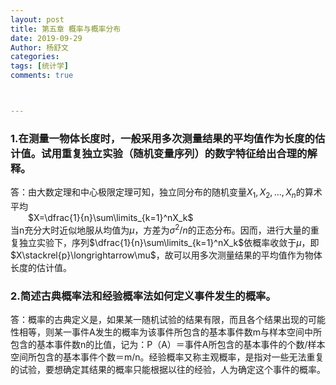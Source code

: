 ```yaml
---
layout: post
title: 第五章 概率与概率分布
date: 2019-09-29
Author: 杨舒文
categories: 
tags: [统计学]
comments: true



---
```


### 1.在测量一物体长度时，一般采用多次测量结果的平均值作为长度的估计值。试用重复独立实验（随机变量序列）的数字特征给出合理的解释。

答：由大数定理和中心极限定理可知，独立同分布的随机变量$X_1,X_2,...,X_n$的算术平均  
&ensp;&ensp;&ensp;&ensp;$X=\dfrac{1}{n}\sum\limits_{k=1}^nX_k$  
当n充分大时近似地服从均值为$\mu$，方差为$\sigma^2/n$的正态分布。因而，进行大量的重复独立实验下，序列$\dfrac{1}{n}\sum\limits_{k=1}^nX_k$依概率收敛于$\mu$，即$X\stackrel{p}\longrightarrow\mu$，故可以用多次测量结果的平均值作为物体长度的估计值。

### 2.简述古典概率法和经验概率法如何定义事件发生的概率。

答：概率的古典定义是，如果某一随机试验的结果有限，而且各个结果出现的可能性相等，则某一事件A发生的概率为该事件所包含的基本事件数m与样本空间中所包含的基本事件数n的比值，记为：P（A）＝事件A所包含的基本事件的个数/样本空间所包含的基本事件个数＝m/n。经验概率又称主观概率，是指对一些无法重复的试验，要想确定其结果的概率只能根据以往的经验，人为确定这个事件的概率。

















